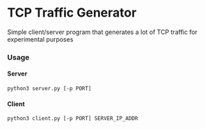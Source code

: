 # TCP Traffic Generator
Simple client/server program that generates a lot of TCP traffic for experimental purposes

### Usage
#### Server
`python3 server.py [-p PORT]`

#### Client
`python3 client.py [-p PORT] SERVER_IP_ADDR`
